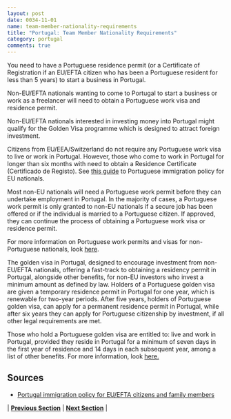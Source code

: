 ```yaml
---
layout: post
date: 0034-11-01
name: team-member-nationality-requirements
title: "Portugal: Team Member Nationality Requirements"
category: portugal
comments: true
---
```




You need to have a Portuguese residence permit (or a Certificate of Registration if an EU/EFTA citizen who has been a Portuguese resident for less than 5 years) to start a business in Portugal. 

Non-EU/EFTA nationals wanting to come to Portugal to start a business or work as a freelancer will need to obtain a Portuguese work visa and residence permit. 

Non-EU/EFTA nationals interested in investing money into Portugal might qualify for the Golden Visa programme which is designed to attract foreign investment. 

Citizens from EU/EEA/Switzerland do not require any Portuguese work visa to live or work in Portugal. However, those who come to work in Portugal for longer than six months with need to obtain a Residence Certificate (Certificado de Registo). See [this guide](https://www.expatica.com/pt/visas-and-permits/portugal-immigration-policy-eu-and-family-members_936493.html) to Portuguese immigration policy for EU nationals.

Most non-EU nationals will need a Portuguese work permit before they can undertake employment in Portugal. In the majority of cases, a Portuguese work permit is only granted to non-EU nationals if a secure job has been offered or if the individual is married to a Portuguese citizen. If approved, they can continue the process of obtaining a Portuguese work visa or residence permit.

For more information on Portuguese work permits and visas for non-Portuguese nationals, look [here](https://www.expatica.com/pt/visas-and-permits/work-in-portugal-portugal-work-visa-work-permit_1030874.html).

The golden visa in Portugal, designed to encourage investment from non-EU/EFTA nationals, offering a fast-track to obtaining a residency permit in Portugal, alongside other benefits, for non-EU investors who invest a minimum amount as defined by law. Holders of a Portuguese golden visa are given a temporary residence permit in Portugal for one year, which is renewable for two-year periods. After five years, holders of Portuguese golden visa, can apply for a permanent residence permit in Portugal, while after six years they can apply for Portuguese citizenship by investment, if all other legal requirements are met.

Those who hold a Portuguese golden visa are entitled to: live and work in Portugal, provided they reside in Portugal for a minimum of seven days in the first year of residence and 14 days in each subsequent year, among a list of other benefits. For more information, look [here.](https://www.expatica.com/pt/visas-and-permits/golden-visa-portugal_1042263.html)

## Sources

- [Portugal immigration policy for EU/EFTA citizens and family members](https://www.expatica.com/pt/visas-and-permits/portugal-immigration-policy-eu-and-family-members_936493.html)


| **[Previous Section]( https://neo-project.github.io/global-blockchain-compliance-hub//portugal/portugal-registry-requirements.html)** | **[Next Section]( https://neo-project.github.io/global-blockchain-compliance-hub//portugal/portugal-tax-and-auditing-requirements.html)** |
